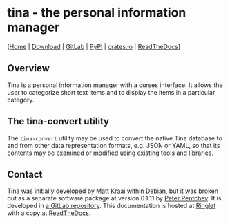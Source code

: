 <!--
SPDX-FileCopyrightText: Peter Pentchev <roam@ringlet.net>
SPDX-License-Identifier: GPL-2.0-or-later
-->

# tina - the personal information manager

\[[Home][ringlet-home] | [Download][ringlet-download] | [GitLab][gitlab] | [PyPI][pypi] | [crates.io][crates-io] | [ReadTheDocs][readthedocs]\]

## Overview

Tina is a personal information manager with a curses interface.
It allows the user to categorize short text items and to display
the items in a particular category.

## The tina-convert utility

The `tina-convert` utility may be used to convert the native Tina database to
and from other data representation formats, e.g. JSON or YAML, so that
its contents may be examined or modified using existing tools and libraries.

## Contact

Tina was initially developed by [Matt Kraai][kraai] within Debian, but it was
broken out as a separate software package at version 0.1.11 by
[Peter Pentchev][roam].
It is developed in [a GitLab repository][gitlab]. This documentation is
hosted at [Ringlet][ringlet-home] with a copy at [ReadTheDocs][readthedocs].

[roam]: mailto:roam@ringlet.net "Peter Pentchev"
[kraai]: mailto:kraai@debian.org "Matt Kraai"
[gitlab]: https://gitlab.com/tina-mgr/tina-mgr "The tina GitLab repository"
[pypi]: https://pypi.org/project/tina-mgr/ "The tina-mgr Python Package Index page"
[crates-io]: https://crates.io/crates/tina-mgr "The tina-mgr crate on crates.io"
[readthedocs]: https://tina-mgr.readthedocs.io/ "The tina ReadTheDocs page"
[ringlet-home]: https://devel.ringlet.net/misc/tina/ "The Ringlet tina homepage"
[ringlet-download]: https://devel.ringlet.net/misc/tina/download/ "The Ringlet tina download homepage"
